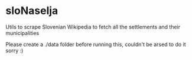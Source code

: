# sloNaselja
Utils to scrape Slovenian Wikipedia to fetch all the settlements and their municipalities

Please create a ./data folder before running this, couldn't be arsed to do it sorry :)
